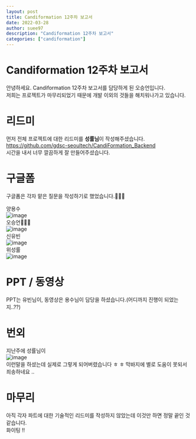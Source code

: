 ```yaml
---
layout: post
title: Candiformation 12주차 보고서
date: 2022-03-28
author: suee97
description: "Candiformation 12주차 보고서"
categories: ["candiformation"]
---
```


# Candiformation 12주차 보고서
안녕하세요. Candiformation 12주차 보고서를 담당하게 된 오승언입니다.  
저희는 프로젝트가 마무리되었기 때문에 개발 이외의 것들을 해치워나가고 있습니다.  

# 리드미
먼저 전체 프로젝트에 대한 리드미를 **성률님**이 작성해주셨습니다.  
https://github.com/gdsc-seoultech/CandiFormation_Backend  
시간을 내서 너무 깔끔하게 잘 만들어주셨습니다.

# 구글폼
구글폼은 각자 맡은 질문을 작성하기로 했었습니다.:carrot::carrot::carrot:  
  
양용수  
![image](https://user-images.githubusercontent.com/55964078/160386229-8411fd62-642a-4012-9e0b-7395ecfca73e.png)    
오승언:carrot::carrot::carrot:  
![image](https://user-images.githubusercontent.com/55964078/160386361-6aaedae0-5b2c-4c94-b85b-95d9eaf704dd.png)    
신유빈  
![image](https://user-images.githubusercontent.com/55964078/160386477-0011e8d2-109b-44f9-936d-d8568c2dbab9.png)    
위성률  
![image](https://user-images.githubusercontent.com/55964078/160386582-565a371f-16de-4212-9184-50ef8afac0bb.png)    
  
# PPT / 동영상
PPT는 유빈님이, 동영상은 용수님이 담당을 하셨습니다.(어디까지 진행이 되었는지..??)  
  
# 번외
지난주에 성률님이  
![image](https://user-images.githubusercontent.com/55964078/160387379-afc9e6be-3ea5-4cae-8727-fe13d8abf8e8.png)  
이런말을 하셨는데 실제로 그렇게 되어버렸습니다 ㅎ ㅎ 막바지에 별로 도움이 못되서 죄송하네요 ..  
  
# 마무리
아직 각자 파트에 대한 기술적인 리드미를 작성하지 않았는데 이것만 하면 정말 끝인 것 같습니다.  
화이팅 !!

